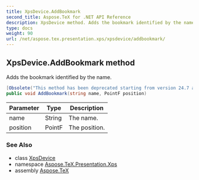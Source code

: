 ```yaml
---
title: XpsDevice.AddBookmark
second_title: Aspose.TeX for .NET API Reference
description: XpsDevice method. Adds the bookmark identified by the name
type: docs
weight: 90
url: /net/aspose.tex.presentation.xps/xpsdevice/addbookmark/
---
```

## XpsDevice.AddBookmark method

Adds the bookmark identified by the name.

```csharp
[Obsolete("This method has been deprecated starting from version 24.7 and will be hidden in version 24.10.")]
public void AddBookmark(string name, PointF position)
```

| Parameter | Type | Description |
| --- | --- | --- |
| name | String | The name. |
| position | PointF | The position. |

### See Also

* class [XpsDevice](../)
* namespace [Aspose.TeX.Presentation.Xps](../../xpsdevice/)
* assembly [Aspose.TeX](../../../)


